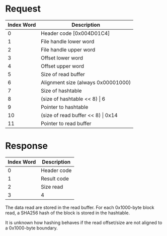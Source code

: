 # Request

| Index Word | Description                          |
|------------|--------------------------------------|
| 0          | Header code \[0x004D01C4\]           |
| 1          | File handle lower word               |
| 2          | File handle upper word               |
| 3          | Offset lower word                    |
| 4          | Offset upper word                    |
| 5          | Size of read buffer                  |
| 6          | Alignment size (always 0x00001000)   |
| 7          | Size of hashtable                    |
| 8          | (size of hashtable \<\< 8) \| 6      |
| 9          | Pointer to hashtable                 |
| 10         | (size of read buffer \<\< 8) \| 0x14 |
| 11         | Pointer to read buffer               |

# Response

| Index Word | Description |
|------------|-------------|
| 0          | Header code |
| 1          | Result code |
| 2          | Size read   |
| 3          | 4           |

The data read are stored in the read buffer. For each 0x1000-byte block
read, a SHA256 hash of the block is stored in the hashtable.

It is unknown how hashing behaves if the read offset/size are not
aligned to a 0x1000-byte boundary.